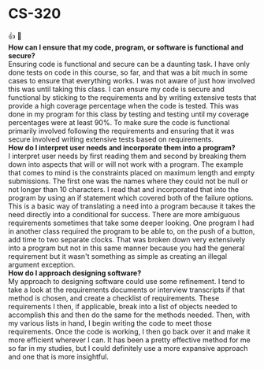 # CS-320
:+1: :muscle: <br>
**How can I ensure that my code, program, or software is functional and secure?**<br>
Ensuring code is functional and secure can be a daunting task. I have only done tests on code in this course, so far, and that was a bit much in some cases to ensure that everything works. I was not aware of just how involved this was until taking this class. I can ensure my code is secure and functional by sticking to the requirements and by writing extensive tests that provide a high coverage percentage when the code is tested. This was done in my program for this class by testing and testing until my coverage percentages were at least 90%. To make sure the code is functional primarily involved following the requirements and ensuring that it was secure involved writing extensive tests based on requirements.<br>
**How do I interpret user needs and incorporate them into a program?**<br>
I interpret user needs by first reading them and second by breaking them down into aspects that will or will not work with a program. The example that comes to mind is the constraints placed on maximum length and empty submissions. The first one was the names where they could not be null or not longer than 10 characters. I read that and incorporated that into the program by using an if statement which covered both of the failure options. This is a basic way of translating a need into a program because it takes the need directly into a conditional for success. There are more ambiguous requirements sometimes that take some deeper looking. One program I had in another class required the program to be able to, on the push of a button, add time to two separate clocks. That was broken down very extensively into a program but not in this same manner because you had the general requirement but it wasn't something as simple as creating an illegal argument exception.<br>
**How do I approach designing software?**<br>
My approach to designing software could use some refinement. I tend to take a look at the requirements documents or interview transcripts if that method is chosen, and create a checklist of requirements. These requirements I then, if applicable, break into a list of objects needed to accomplish this and then do the same for the methods needed. Then, with my various lists in hand, I begin writing the code to meet those requirements. Once the code is working, I then go back over it and make it more efficient wherever I can. It has been a pretty effective method for me so far in my studies, but I could definitely use a more expansive approach and one that is more insightful.
